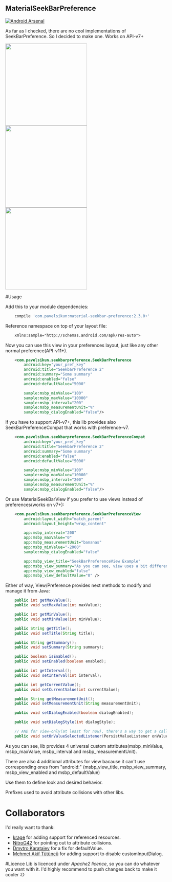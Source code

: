 ## MaterialSeekBarPreference

[![Android Arsenal](https://img.shields.io/badge/Android%20Arsenal-MaterialSeekBarPreference-brightgreen.svg?style=flat)](http://android-arsenal.com/details/1/1756)

As far as I checked, there are no cool implementations of SeekBarPreference. So I decided to make one. Works on API-v7+

<img src="https://raw.githubusercontent.com/MrBIMC/MaterialSeekBarPreference/master/ART/screen_4.jpg" width="255">
<img src="https://raw.githubusercontent.com/MrBIMC/MaterialSeekBarPreference/master/ART/screen_2.jpg" width="255">
<img src="https://raw.githubusercontent.com/MrBIMC/MaterialSeekBarPreference/master/ART/screen_3.jpg" width="255">

#Usage

Add this to your module dependencies:
```groovy
    compile 'com.pavelsikun:material-seekbar-preference:2.3.0+'
````

Reference namespace on top of your layout file:
```xml
    xmlns:sample="http://schemas.android.com/apk/res-auto">
````

Now you can use this view in your preferences layout, just like any other normal preference(API-v11+).
```xml
    <com.pavelsikun.seekbarpreference.SeekBarPreference
        android:key="your_pref_key"
        android:title="SeekbarPreference 2"
        android:summary="Some summary"
        android:enabled="false"
        android:defaultValue="5000"

        sample:msbp_minValue="100"
        sample:msbp_maxValue="10000"
        sample:msbp_interval="200"
        sample:msbp_measurementUnit="%"
        sample:msbp_dialogEnabled="false"/>
````

If you have to support API-v7+, this lib provides also SeekBarPreferenceCompat that works with preference-v7.
```xml
    <com.pavelsikun.seekbarpreference.SeekBarPreferenceCompat
        android:key="your_pref_key"
        android:title="SeekbarPreference 2"
        android:summary="Some summary"
        android:enabled="false"
        android:defaultValue="5000"

        sample:msbp_minValue="100"
        sample:msbp_maxValue="10000"
        sample:msbp_interval="200"
        sample:msbp_measurementUnit="%"
        sample:msbp_dialogEnabled="false"/>
````

Or use MaterialSeekBarView if you prefer to use views instead of preferences(works on v7+):
```xml
    <com.pavelsikun.seekbarpreference.SeekBarPreferenceView
        android:layout_width="match_parent"
        android:layout_height="wrap_content"

        app:msbp_interval="200"
        app:msbp_maxValue="0"
        app:msbp_measurementUnit="bananas"
        app:msbp_minValue="-2000"
        sample:msbp_dialogEnabled="false"

        app:msbp_view_title="SeekBarPreferenceView Example"
        app:msbp_view_summary="As you can see, view uses a bit different xml-attributes for some things"
        app:msbp_view_enabled="false"
        app:msbp_view_defaultValue="0" />
```

Either of way, View/Preference provides next methods to modify and manage it from Java:
```java
    public int getMaxValue();
    public void setMaxValue(int maxValue);

    public int getMinValue();
    public void setMinValue(int minValue);

    public String getTitle();
    public void setTitle(String title);

    public String getSummary();
    public void setSummary(String summary);

    public boolean isEnabled();
    public void setEnabled(boolean enabled);

    public int getInterval();
    public void setInterval(int interval);

    public int getCurrentValue();
    public void setCurrentValue(int currentValue);

    public String getMeasurementUnit();
    public void setMeasurementUnit(String measurementUnit);

    public void setDialogEnabled(boolean dialogEnabled);

    public void setDialogStyle(int dialogStyle);

    // AND for view-only(at least for now), there's a way to get a callback whenever value changes:
    public void setOnValueSelectedListener(PersistValueListener onValuePersisted);
```

As you can see, lib provides 4 universal custom attributes(msbp_minValue, msbp_maxValue, msbp_interval and msbp_measurementUnit).

There are also 4 additional attributes for view bacause it can't use corresponding ones from "android:" (msbp_view_title, msbp_view_summary, msbp_view_enabled and msbp_defaultValue)

Use them to define look and desired behavior.

Prefixes used to avoid attribute collisions with other libs.

# Collaborators
I'd really want to thank:

* [krage](https://github.com/krage) for adding support for referenced resources.
* [NitroG42](https://github.com/NitroG42) for pointing out to attribute collisions.
* [Dmytro Karataiev](https://github.com/dmytroKarataiev) for a fix for defaultValue.
* [Mehmet Akif Tütüncü](https://github.com/mehmetakiftutuncu) for adding support to disable customInputDialog.

#Licence
Lib is licenced under *Apache2 licence*, so you can do whatever you want with it.
I'd highly recommend to push changes back to make it cooler :D

